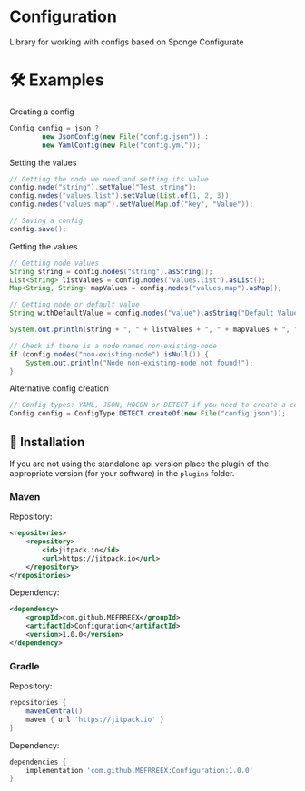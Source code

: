# Configuration
Library for working with configs based on Sponge Configurate

# 🛠 Examples

Creating a config
```java
Config config = json ? 
        new JsonConfig(new File("config.json")) :
        new YamlConfig(new File("config.yml"));
```

Setting the values
```java
// Getting the node we need and setting its value
config.node("string").setValue("Test string");
config.nodes("values.list").setValue(List.of(1, 2, 3));
config.nodes("values.map").setValue(Map.of("key", "Value"));

// Saving a config
config.save();
```

Getting the values
```java
// Getting node values
String string = config.nodes("string").asString();
List<String> listValues = config.nodes("values.list").asList();
Map<String, String> mapValues = config.nodes("values.map").asMap();

// Getting node or default value
String withDefaultValue = config.nodes("value").asString("Default Value");

System.out.println(string + ", " + listValues + ", " + mapValues + ", " + withDefaultValue);

// Check if there is a node named non-existing-node
if (config.nodes("non-existing-node").isNull()) {
    System.out.println("Node non-existing-node not found!");
}
```

Alternative config creation
```java
// Config types: YAML, JSON, HOCON or DETECT if you need to create a config by file name
Config config = ConfigType.DETECT.createOf(new File("config.json"));
```

## 🔌 Installation

If you are not using the standalone api version place the plugin of the appropriate version (for your software) in the `plugins` folder.


### Maven

Repository:
```xml
<repositories>
    <repository>
        <id>jitpack.io</id>
        <url>https://jitpack.io</url>
    </repository>
</repositories>
```
Dependency:
```xml
<dependency>
    <groupId>com.github.MEFRREEX</groupId>
    <artifactId>Configuration</artifactId>
    <version>1.0.0</version>
</dependency>
```

### Gradle
Repository:
```groovy
repositories {
    mavenCentral()
    maven { url 'https://jitpack.io' }
}
```
Dependency:
```groovy
dependencies {
    implementation 'com.github.MEFRREEX:Configuration:1.0.0'
}
```
